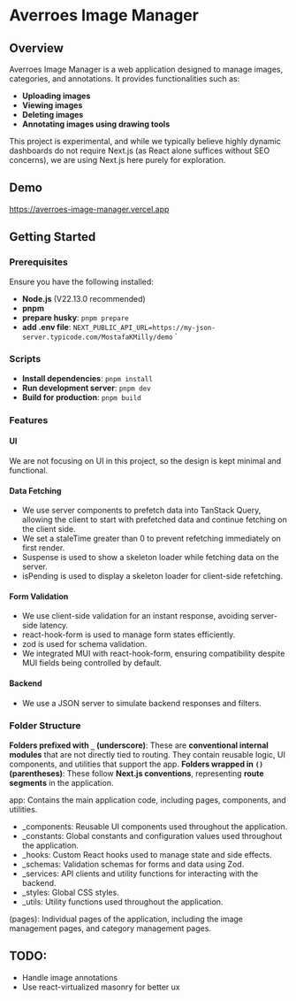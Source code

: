 # Averroes Image Manager

## Overview

Averroes Image Manager is a web application designed to manage images, categories, and annotations. It provides functionalities such as:

- **Uploading images**
- **Viewing images**
- **Deleting images**
- **Annotating images using drawing tools**

This project is experimental, and while we typically believe highly dynamic dashboards do not require Next.js (as React alone suffices without SEO concerns), we are using Next.js here purely for exploration.

## Demo

https://averroes-image-manager.vercel.app

## Getting Started

### Prerequisites

Ensure you have the following installed:

- **Node.js** (V22.13.0 recommended)
- **pnpm**
- **prepare husky**: `pnpm prepare`
- **add .env file**: `NEXT_PUBLIC_API_URL=https://my-json-server.typicode.com/MostafaKMilly/demo`
  `

### Scripts

- **Install dependencies**: `pnpm install`
- **Run development server**: `pnpm dev`
- **Build for production**: `pnpm build`

### Features

#### UI

We are not focusing on UI in this project, so the design is kept minimal and functional.

#### Data Fetching

- We use server components to prefetch data into TanStack Query, allowing the client to start with prefetched data and continue fetching on the client side.
- We set a staleTime greater than 0 to prevent refetching immediately on first render.
- Suspense is used to show a skeleton loader while fetching data on the server.
- isPending is used to display a skeleton loader for client-side refetching.

#### Form Validation

- We use client-side validation for an instant response, avoiding server-side latency.
- react-hook-form is used to manage form states efficiently.
- zod is used for schema validation.
- We integrated MUI with react-hook-form, ensuring compatibility despite MUI fields being controlled by default.

#### Backend

- We use a JSON server to simulate backend responses and filters.

### Folder Structure

**Folders prefixed with `_` (underscore)**: These are **conventional internal modules** that are not directly tied to routing. They contain reusable logic, UI components, and utilities that support the app.
**Folders wrapped in `()` (parentheses)**: These follow **Next.js conventions**, representing **route segments** in the application.

app: Contains the main application code, including pages, components, and utilities.

- \_components: Reusable UI components used throughout the application.
- \_constants: Global constants and configuration values used throughout the application.
- \_hooks: Custom React hooks used to manage state and side effects.
- \_schemas: Validation schemas for forms and data using Zod.
- \_services: API clients and utility functions for interacting with the backend.
- \_styles: Global CSS styles.
- \_utils: Utility functions used throughout the application.

(pages): Individual pages of the application, including the image management pages, and category management pages.

## TODO:

- Handle image annotations
- Use react-virtualized masonry for better ux
